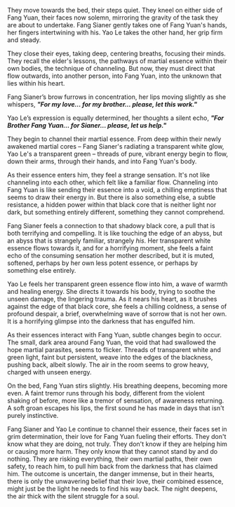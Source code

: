 They move towards the bed, their steps quiet. They kneel on either side of Fang Yuan, their faces now solemn, mirroring the gravity of the task they are about to undertake. Fang Sianer gently takes one of Fang Yuan's hands, her fingers intertwining with his. Yao Le takes the other hand, her grip firm and steady.

They close their eyes, taking deep, centering breaths, focusing their minds. They recall the elder's lessons, the pathways of martial essence within their own bodies, the technique of channeling. But now, they must direct that flow outwards, into another person, into Fang Yuan, into the unknown that lies within his heart.

Fang Sianer’s brow furrows in concentration, her lips moving slightly as she whispers, **_"For my love… for my brother… please, let this work."_**

Yao Le’s expression is equally determined, her thoughts a silent echo, **_"For Brother Fang Yuan… for Sianer… please, let us help."_**

They begin to channel their martial essence. From deep within their newly awakened martial cores – Fang Sianer's radiating a transparent white glow, Yao Le's a transparent green – threads of pure, vibrant energy begin to flow, down their arms, through their hands, and into Fang Yuan's body.

As their essence enters him, they feel a strange sensation. It's not like channeling into each other, which felt like a familiar flow. Channeling into Fang Yuan is like sending their essence into a void, a chilling emptiness that seems to draw their energy in. But there is also something else, a subtle resistance, a hidden power within that black core that is neither light nor dark, but something entirely different, something they cannot comprehend.

Fang Sianer feels a connection to that shadowy black core, a pull that is both terrifying and compelling. It is like touching the edge of an abyss, but an abyss that is strangely familiar, strangely _his_. Her transparent white essence flows towards it, and for a horrifying moment, she feels a faint echo of the consuming sensation her mother described, but it is muted, softened, perhaps by her own less potent essence, or perhaps by something else entirely.

Yao Le feels her transparent green essence flow into him, a wave of warmth and healing energy. She directs it towards his body, trying to soothe the unseen damage, the lingering trauma. As it nears his heart, as it brushes against the edge of that black core, she feels a chilling coldness, a sense of profound despair, a brief, overwhelming wave of sorrow that is not her own. It is a horrifying glimpse into the darkness that has engulfed him.

As their essences interact with Fang Yuan, subtle changes begin to occur. The small, dark area around Fang Yuan, the void that had swallowed the hope martial parasites, seems to flicker. Threads of transparent white and green light, faint but persistent, weave into the edges of the blackness, pushing back, albeit slowly. The air in the room seems to grow heavy, charged with unseen energy.

On the bed, Fang Yuan stirs slightly. His breathing deepens, becoming more even. A faint tremor runs through his body, different from the violent shaking of before, more like a tremor of sensation, of awareness returning. A soft groan escapes his lips, the first sound he has made in days that isn't purely instinctive.

Fang Sianer and Yao Le continue to channel their essence, their faces set in grim determination, their love for Fang Yuan fueling their efforts. They don't know what they are doing, not truly. They don't know if they are helping him or causing more harm. They only know that they cannot stand by and do nothing. They are risking everything, their own martial paths, their own safety, to reach him, to pull him back from the darkness that has claimed him. The outcome is uncertain, the danger immense, but in their hearts, there is only the unwavering belief that their love, their combined essence, might just be the light he needs to find his way back. The night deepens, the air thick with the silent struggle for a soul.